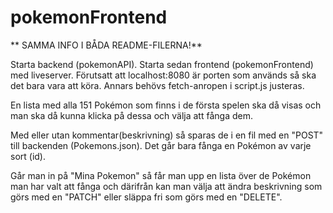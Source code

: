 # pokemonFrontend
** SAMMA INFO I BÅDA README-FILERNA!**

Starta backend (pokemonAPI). Starta sedan frontend (pokemonFrontend) med liveserver. Förutsatt att localhost:8080 är porten som används så ska det bara vara att köra. Annars behövs fetch-anropen i script.js justeras.

En lista med alla 151 Pokémon som finns i de första spelen ska då visas och man ska då kunna klicka på dessa och välja att fånga dem.

Med eller utan kommentar(beskrivning) så sparas de i en fil med en "POST" till backenden (Pokemons.json).
Det går bara fånga en Pokémon av varje sort (id).

Går man in på "Mina Pokemon" så får man upp en lista över de Pokémon man har valt att fånga och därifrån kan man välja att ändra beskrivning som görs med en "PATCH" eller släppa fri som görs med en "DELETE".
